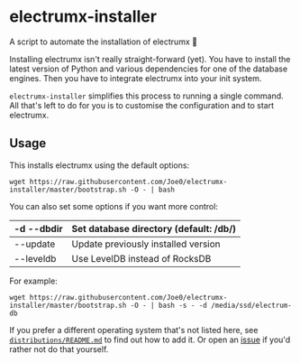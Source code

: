 # electrumx-installer
A script to automate the installation of electrumx 🤖

Installing electrumx isn't really straight-forward (yet). You have to install the latest version of Python and various dependencies for
one of the database engines. Then you have to integrate electrumx into your init system.

`electrumx-installer` simplifies this process to running a single command. All that's left to do for you
is to customise the configuration and to start electrumx.

## Usage
This installs electrumx using the default options:

    wget https://raw.githubusercontent.com/Joe0/electrumx-installer/master/bootstrap.sh -O - | bash

You can also set some options if you want more control:

| -d --dbdir | Set database directory (default: /db/) |
|------------|----------------------------------------|
| --update   | Update previously installed version    |
| --leveldb  | Use LevelDB instead of RocksDB         |

For example:

    wget https://raw.githubusercontent.com/Joe0/electrumx-installer/master/bootstrap.sh -O - | bash -s - -d /media/ssd/electrum-db


If you prefer a different operating system that's not listed here, see
[`distributions/README.md`](https://github.com/Joe0/electrumx-installer/blob/master/distributions/README.md) to find out how to add it.
Or open an [issue](https://github.com/Joe0/electrumx-installer/issues/new) if you'd rather not do that yourself.
